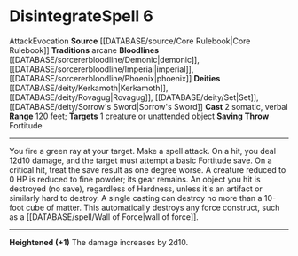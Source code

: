 ﻿---
actions: '[two-actions]'
bloodline: '[[DATABASE/sorcererbloodline/Demonic|Demonic]] , [[DATABASE/sorcererbloodline/Imperial|Imperial]]
  , [[DATABASE/sorcererbloodline/Phoenix|Phoenix]]'
component:
- Somatic
- Verbal
deity:
- '[[DATABASE/deity/Kerkamoth|Kerkamoth]]'
- '[[DATABASE/deity/Rovagug|Rovagug]]'
- '[[DATABASE/deity/Set|Set]]'
- '[[DATABASE/deity/Sorrow''s Sword|Sorrow''s Sword]]'
heighten: '+1'
heighten_level: 6, 7, 8, 9, 10
id: '76'
level: '6'
name: Disintegrate
range: 120 feet
rarity: Common
saving_throw: Fortitude
school: Evocation
source: '[[DATABASE/source/Core Rulebook|Core Rulebook]]'
target: 1 creature or unattended object
tradition:
- Arcane
trait:
- '[[DATABASE/trait/Attack|Attack]]'
- '[[DATABASE/trait/Evocation|Evocation]]'
type: Spell

---
# Disintegrate<span class="item-type">Spell 6</span>

<span class="item-trait">Attack</span><span class="item-trait">Evocation</span>
**Source** [[DATABASE/source/Core Rulebook|Core Rulebook]] 
**Traditions** arcane
**Bloodlines** [[DATABASE/sorcererbloodline/Demonic|demonic]], [[DATABASE/sorcererbloodline/Imperial|imperial]], [[DATABASE/sorcererbloodline/Phoenix|phoenix]]
**Deities** [[DATABASE/deity/Kerkamoth|Kerkamoth]], [[DATABASE/deity/Rovagug|Rovagug]], [[DATABASE/deity/Set|Set]], [[DATABASE/deity/Sorrow's Sword|Sorrow's Sword]]
**Cast** <span class="action-icon">2</span> somatic, verbal
**Range** 120 feet; **Targets** 1 creature or unattended object
**Saving Throw** Fortitude

---
You fire a green ray at your target. Make a spell attack. On a hit, you deal 12d10 damage, and the target must attempt a basic Fortitude save. On a critical hit, treat the save result as one degree worse. A creature reduced to 0 HP is reduced to fine powder; its gear remains.
 An object you hit is destroyed (no save), regardless of Hardness, unless it's an artifact or similarly hard to destroy. A single casting can destroy no more than a 10-foot cube of matter. This automatically destroys any force construct, such as a [[DATABASE/spell/Wall of Force|wall of force]].

---
**Heightened (+1)** The damage increases by 2d10.